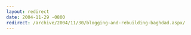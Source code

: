 ```yaml
---
layout: redirect
date: 2004-11-29 -0800
redirect: /archive/2004/11/30/blogging-and-rebuilding-baghdad.aspx/
---
```

